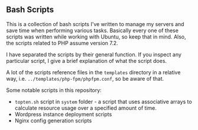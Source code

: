## Bash Scripts
This is a collection of bash scripts I've written to manage my servers and save time when performing various tasks.  Basically every one of these scripts was written while working with Ubuntu, so keep that in mind.  Also, the scripts related to PHP assume version 7.2.

I have separated the scripts by their general function.  If you inspect any particular script, I give a brief explanation of what the script does.

A lot of the scripts reference files in the `templates` directory in a relative way, i.e. `../templates/php-fpm/phpfpm.conf`, so be aware of that.

Some notable scripts in this repository:

* `topten.sh` script in `system` folder - a script that uses associative arrays to calculate resource usage over a specified amount of time.
* Wordpress instance deployment scripts
* Nginx config generation scripts